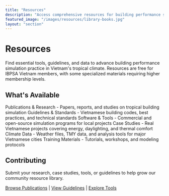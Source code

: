 ```yaml
---
title: "Resources"
description: "Access comprehensive resources for building performance simulation including publications, guidelines, software tools, case studies, and standards relevant to Vietnamese building projects."
featured_image: "/images/resources/library-books.jpg"
layout: "section"
---
```


# Resources

Find essential tools, guidelines, and data to advance building performance simulation practice in Vietnam's tropical climate. Resources are free for IBPSA Vietnam members, with some specialized materials requiring higher membership levels.

## What's Available

Publications & Research - Papers, reports, and studies on tropical building simulation
Guidelines & Standards - Vietnamese building codes, best practices, and technical standards
Software & Tools - Commercial and open-source simulation programs for local projects
Case Studies - Real Vietnamese projects covering energy, daylighting, and thermal comfort
Climate Data - Weather files, TMY data, and analysis tools for major Vietnamese cities
Training Materials - Tutorials, workshops, and modeling protocols

## Contributing
Submit your research, case studies, tools, or guidelines to help grow our community resource library.

[Browse Publications](/resources/publications/) | [View Guidelines](/resources/guidelines/) | [Explore Tools](/resources/tools/)
